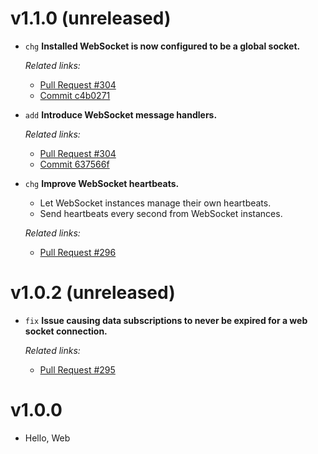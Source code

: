 # v1.1.0 (unreleased)

  * `chg` **Installed WebSocket is now configured to be a global socket.**

    *Related links:*
    - [Pull Request #304][pr-304]
    - [Commit c4b0271][c4b0271]

  * `add` **Introduce WebSocket message handlers.**

    *Related links:*
    - [Pull Request #304][pr-304]
    - [Commit 637566f][637566f]

  * `chg` **Improve WebSocket heartbeats.**
    - Let WebSocket instances manage their own heartbeats.
    - Send heartbeats every second from WebSocket instances.

    *Related links:*
    - [Pull Request #296][pr-296]

[pr-304]: https://github.com/pakyow/pakyow/pull/304
[pr-296]: https://github.com/pakyow/pakyow/pull/296
[c4b0271]: https://github.com/pakyow/pakyow/commit/c4b02716363a098a2367a255b04edf0dfe1fb6f5
[637566f]: https://github.com/pakyow/pakyow/commit/637566f207e6ddda1689412ef29303ffe2767f9f

# v1.0.2 (unreleased)

  * `fix` **Issue causing data subscriptions to never be expired for a web socket connection.**

    *Related links:*
    - [Pull Request #295][pr-295]

[pr-295]: https://github.com/pakyow/pakyow/pull/295

# v1.0.0

  * Hello, Web
